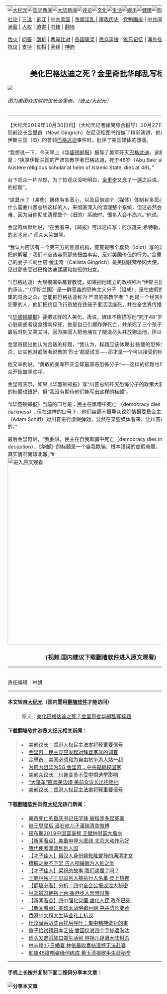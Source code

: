 <a name="1" id="1" target="_blank"></a><span id="1"></span>
<table border="0"><tr><td colspan="2" VALIGN=TOP><a href="https://github.com/mprjd2205/djy/blob/master/gb/nsc413.md#1"><img src="https://gitlab.com/szzdlab/www/raw/master/t/djy/1.jpg" title="大纪元"></a><a href="https://github.com/mprjd2205/djy/blob/master/gb/n24hr.md#1"><img src="https://gitlab.com/szzdlab/www/raw/master/t/djy/3.jpg" title="国际新闻"></a><a href="https://github.com/mprjd2205/djy/blob/master/gb/nsc413.md#1"><img src="https://gitlab.com/szzdlab/www/raw/master/t/djy/4.jpg" title="大陆新闻"></a><a href="https://github.com/mprjd2205/djy/blob/master/gb/news392.md#1"><img src="https://gitlab.com/szzdlab/www/raw/master/t/djy/5.jpg" title="评论"></a><a href="https://github.com/mprjd2205/djy/blob/master/gb/news2007.md#1"><img src="https://gitlab.com/szzdlab/www/raw/master/t/djy/6.jpg" title="文化"></a><a href="https://github.com/mprjd2205/djy/blob/master/gb/news2008.md#1"><img src="https://gitlab.com/szzdlab/www/raw/master/t/djy/7.jpg" title="生活"></a><a href="https://github.com/mprjd2205/djy/blob/master/gb/ncyule.md#1"><img src="https://gitlab.com/szzdlab/www/raw/master/t/djy/8.jpg" title="娱乐"></a><a href="https://github.com/mprjd2205/djy/blob/master/gb/nsc1002.md#1"><img src="https://gitlab.com/szzdlab/www/raw/master/t/djy/9.jpg" title="健康"><a href="https://www.youlucky.com"><img src="https://gitlab.com/szzdlab/www/raw/master/t/djy/10.jpg" title="购物"></a><a href="https://www.supportepoch.org/donation?utm_medium=epochtimes&utm_source=referral&utm_campaign=donate_button_djyhomepage"><img src="https://gitlab.com/szzdlab/www/raw/master/t/djy/12.jpg" title="捐款"></a></td></tr>
<tr><td colspan="2" VALIGN=TOP><a target="_blank" href="https://github.com/mprjd2205/djy/blob/master/gb/9p.md#1">社论</a> | <a target="_blank" href="https://github.com/mprjd2205/djy/blob/master/gb/nf5657.md#1">三退</a> | <a target="_blank" href="https://github.com/mprjd2205/djy/blob/master/gb/nf6123.md#1">诉江</a> | <a target="_blank" href="https://github.com/mprjd2205/djy/blob/master/gb/nf1176117.md#1">中共卖国</a> | <a target="_blank" href="https://github.com/mprjd2205/djy/blob/master/gb/nf5773.md#1">贪腐淫乱 | <a target="_blank" href="https://github.com/mprjd2205/djy/blob/master/gb/nf1176115.md#1">窜改历史</a> | <a target="_blank" href="https://github.com/mprjd2205/djy/blob/master/gb/nf1176107.md#1">党魁画皮</a> | <a target="_blank" href="https://github.com/mprjd2205/djy/blob/master/gb/nf1320400.md#1">中共间谍</a> | <a target="_blank" href="https://github.com/mprjd2205/djy/blob/master/gb/nf1176114.md#1">破坏传统</a> | <a target="_blank" href="https://github.com/mprjd2205/djy/blob/master/gb/nf5287.md#1">恶贯满盈</a> | <a target="_blank" href="https://github.com/mprjd2205/djy/blob/master/gb/ncid278.md#1">人权</a> | <a target="_blank" href="https://github.com/mprjd2205/djy/blob/master/gb/nf1176111.md#1">迫害</a> | <a target="_blank" href="https://github.com/mprjd2205/djy/blob/master/gb/nf1235328.md#1">书籍</a> | <a target="_blank" href="https://github.com/mprjd2205/www/blob/master/README.md?zsrh#1">翻墙</a></p><p><a target="_blank" href="https://github.com/mprjd2205/djy/blob/master/gb/nf5562.md#1">伪火</a> | <a target="_blank" href="https://github.com/mprjd2205/djy/blob/master/gb/nf4378.md#1">问答</a> | <a target="_blank" href="https://github.com/mprjd2205/djy/blob/master/gb/nf5792.md#1">剖析</a> | <a target="_blank" href="https://github.com/mprjd2205/djy/blob/master/gb/nf5735.md#1">两岸比对</a> | <a target="_blank" href="https://github.com/mprjd2205/djy/blob/master/gb/nf6119.md#1">各国褒奖</a> | <a target="_blank" href="https://github.com/mprjd2205/djy/blob/master/gb/nf6120.md#1">民众声援</a> | <a target="_blank" href="https://github.com/mprjd2205/djy/blob/master/gb/nf1188594.md#1">难忘记忆</a> | <a target="_blank" href="https://github.com/mprjd2205/djy/blob/master/gb/nf3180.md#1">海外弘传</a> | <a target="_blank" href="https://github.com/mprjd2205/djy/blob/master/gb/nf5410.md#1">万人上访</a> | <a target="_blank" href="https://github.com/mprjd2205/ntdtv/blob/master/gb/prog1530_1.md#1">和平抗议</a> | <a target="_blank" href="https://github.com/mprjd2205/djy/blob/master/gb/nf4386.md#1">支持</a> | <a target="_blank" href="https://github.com/mprjd2205/djy/blob/master/gb/nf4389.md#1">真相</a> | <a target="_blank" href="https://github.com/mprjd2205/djy/blob/master/gb/nf5790.md#1">圣缘</a> | <a target="_blank" href="https://github.com/mprjd2205/djy/blob/master/gb/nf4786.md#1">神韵</a></td></tr>
<tr><td VALIGN=TOP width="626"><h2 align=center>美化巴格达迪之死？金里奇批华邮乱写标题</h2>
<img src="http://i.epochtimes.com/assets/uploads/2014/08/1408131006221012-600x400.jpg" />
<h6>图为美国众议院前议长金里奇。（唐正/大纪元）
</h6>
<hr>
<p>【大纪元2019年10月30日讯】（大纪元记者徐简综合报导）10月27日晚，美国众议院前议长<a href="https://github.com/mprjd2205/djy/blob/master/gb/tag/%E9%87%91%E9%87%8C%E5%A5%87.md">金里奇</a>（Newt Gingrich）在尼克松图书馆做了精彩演讲，他谈到美军歼灭伊斯兰国（IS）的首领<a href="https://github.com/mprjd2205/djy/blob/master/gb/tag/%E5%B7%B4%E6%A0%BC%E8%BE%BE%E8%BF%AA.md">巴格达迪</a>事件时，批评了美国媒体的堕落。</p>
<p>“我想说一下，今天早上《<a href="https://github.com/mprjd2205/djy/blob/master/gb/tag/%E5%8D%8E%E7%9B%9B%E9%A1%BF%E9%82%AE%E6%8A%A5.md">华盛顿邮报</a>》报导了美军歼灭<a href="https://github.com/mprjd2205/djy/blob/master/gb/tag/%E5%B7%B4%E6%A0%BC%E8%BE%BE%E8%BF%AA.md">巴格达迪</a>，该报的头版标题是：“执掌伊斯兰国的严肃宗教学者巴格达迪，死于48岁（Abu Bakr al-Baghdadi, Austere religious scholar at helm of Islamic State, dies at 48)。”</p>
<p>台下观众一片哗然，为了怕观众没听明白，<a href="https://github.com/mprjd2205/djy/blob/master/gb/tag/%E9%87%91%E9%87%8C%E5%A5%87.md">金里奇</a>又念了一遍之后说，“这是个欺骗性的标题”。</p>
<p>“这显示了（某些）媒体有多恶心，以及目前这个（媒体）体制有多恶心，这是我们为什么需要川普总统这样的人，来彻底深入的清理整个系统，但这必然会引起混乱和困难，因为当你彻底清理整个（旧的）系统时，很多人会不高兴。”他说。</p>
<p>金里奇幽默地说，“在我看来，《邮报》可以这样写：阿尔道夫·希特勒，一名多灾多难的艺术家。” 观众大笑鼓掌。</p>
<p>“我认为应该有一个第三方的监督机构，查查是哪个蠢货（idiot）写的这个标题，然后把他解雇！我们不应该容忍那些扭曲事实、反对美国价值的行为。”金里奇解释说，自己的妻子卡莉丝塔·金里奇（Callista Gingrich）是美国驻梵蒂冈大使，他们夫妇曾经见过那些受过巴格达迪蹂躏和奴役的妇女。</p>
<p>“（巴格达迪）大规模屠杀基督教徒，如果把他建立的政权称为“伊斯兰国”，那是对他的承认。”“（伊斯兰国）是一群恶毒的恐怖主义分子（组成），是在虚假的宗教名义下聚集的乌合之众，怎能把巴格达迪称为‘严肃的宗教学者’？他是一个经常亲自或让随从犯罪的人，他们把约旦飞行员放在铁笼子里活活烧死，并在全世界传播死亡录像。”</p>
<p>“《<a href="https://github.com/mprjd2205/djy/blob/master/gb/tag/%E5%8D%8E%E7%9B%9B%E9%A1%BF%E9%82%AE%E6%8A%A5.md">华盛顿邮报</a>》要把这样的人美化，再说，媒体不应描写他“死于48”岁，这不是突发心脏病或者误食猪肉猝死，他是自己引爆炸弹死亡，并杀死了三个孩子，他在生命的最后时刻又哭又叫，因为美国人把他堵在了隧道尽头并放狗追他，所以他被迫自杀。”</p>
<p>金里奇提出他认为合适的标题，“我认为，标题应该体现出‘怯懦的恐怖分子绝望自杀，证实他对追随者说教的‘烈士’都是谎言—-那才是一个可以接受的标题。”</p>
<p>他又举例说，“勇敢的美军歼灭全球最邪恶恐怖分子”—-这样的标题也可以接受，观众开始鼓掌欢呼。</p>
<p>金里奇表示，如果《华盛顿邮报》写“川普总统歼灭恐怖分子的政策大获全胜”，这样的标题也很好，但“我没有期待他们能写出这样的标题”。</p>
<p>“《华盛顿邮报》当前的口号是：民主在黑暗中死亡 （democracy dies in darkness）, 但在这样的口号下，他们丝毫不报导众议院情报委员会主席希夫（Adam Schiff）对川普进行虚假弹劾，显然在某些媒体看来，让川普在黑暗中是好的。”</p>
<p>最后金里奇说，“我要说，民主在自我欺骗中死亡（democracy dies in self-deception），《<a href="https://github.com/mprjd2205/djy/blob/master/gb/tag/%E5%8D%8E%E9%82%AE.md">华邮</a>》的标题是一个自我欺骗、根本错误的虚假命题， 跟我们敌人的真实情况南辕北辙。”#<br />
<a src=""></a><a href="https://git.io/JezO0"><img width="600" src="https://gitlab.com/szzdlab/djy/raw/master/gb/300/djtsp.jpg" title="进入原文观看"  alt="进入原文观看"></a><h3 align=center>(视频.国内建议下载<a href="https://git.io/JesJV">翻墙软件</a>进入原文观看)</h3><hr><a src="https://www.youtube.com/embed/67L3eh7mNY4" width="560" b="315" frameborder="0" allowfullscreen="allowfullscreen"></a><br />
责任编辑：林妍</p>

<hr>

#### 本文转自<a href="http://www.epochtimes.com">大纪元</a>（国内需用<a href="https://git.io/JesJV">翻墙软件</a>才能访问）
> 原文：<a href="http://www.epochtimes.com/gb/19/10/30/n11622784.htm">美化巴格达迪之死？金里奇批华邮乱写标题</a>


#### 下载<a href="https://git.io/JesJV">翻墙软件</a>浏览<a href="http://www.epochtimes.com">大纪元</a>相关新闻：
> <li><a href="http://www.epochtimes.com/gb/19/9/29/n11553650.htm">美前议长：香港人权民主法案将释重要信号</a></li>
> <li><a href="http://www.epochtimes.com/gb/19/9/26/n11549231.htm">金里奇：民主党应发起对拜登家族的调查</a></li>
> <li><a href="http://www.epochtimes.com/gb/19/8/17/n11460218.htm">金里奇：美国必须和为自由抗争港人站一起</a></li>
> <li><a href="http://www.epochtimes.com/gb/19/4/3/n11160683.htm">为何力阻华为5G 金里奇：中共是极权国家</a></li>
> <li><a href="http://www.epochtimes.com/gb/18/11/5/n10830231.htm">美前众议长：川普变革不受中期选举影响</a></li>
> <li><a href="http://www.epochtimes.com/gb/18/10/26/n10811841.htm">“大篷车”直奔美边境 美前众议长出招阻挡</a></li>
> <li><a href="https://github.com/mprjd2205/djy/blob/master/gb/19/9/29/n11553650.md">美前议长：香港人权民主法案将释重要信号</a></li>

#### 下载<a href="https://git.io/JesJV">翻墙软件</a>浏览<a href="http://www.epochtimes.com">大纪元</a>热门新闻：
> <li><a href="http://www.epochtimes.com/gb/19/11/7/n11638837.htm">离奇死亡的重庆书记任学锋 被指涉多起冤案</a></li>
> <li><a href="http://www.epochtimes.com/gb/19/11/7/n11639300.htm">继王思聪后 潘石屹儿子潘瑞清空微博</a></li>
> <li><a href="http://www.epochtimes.com/gb/19/11/7/n11638748.htm">福布斯2019中国富豪榜 王健林财富大缩水</a></li>
> <li><a href="http://www.epochtimes.com/gb/19/11/7/n11639897.htm">【新闻看点】美重申停火底线 北京大动作示好</a></li>
> <li><a href="http://www.epochtimes.com/gb/19/10/11/n11582046.htm">唐代使者漂流到巨人国</a></li>
> <li><a href="http://www.epochtimes.com/gb/19/10/31/n11625562.htm">【才子佳人】借汉人身份嫁乾隆曾孙的满清才女</a></li>
> <li><a href="http://www.epochtimes.com/gb/15/4/21/n4416242.htm">糟糠之妻不下堂 古人视婚姻为人伦之本</a></li>
> <li><a href="http://www.epochtimes.com/gb/19/10/25/n11612042.htm">【才子佳人】梁祝的故事 我们读懂了吗？</a></li>
> <li><a href="http://www.epochtimes.com/gb/19/11/6/n11636669.htm">王健林独子王思聪列入被执行人名单 登上热搜</a></li>
> <li><a href="http://www.epochtimes.com/gb/19/11/6/n11636278.htm">【翻墙必看】分析：四中全会公报或泄大秘密</a></li>
> <li><a href="http://www.epochtimes.com/gb/19/11/6/n11638219.htm">林郑被习韩摆上台 香港步入黑暗时期</a></li>
> <li><a href="http://www.epochtimes.com/gb/19/11/7/n11640231.htm">【新闻看点】四中强化党国 虚化人民 改革已死</a></li>
> <li><a href="http://www.epochtimes.com/gb/19/11/6/n11638053.htm">【新闻看点】美印太战略编巨网 中共防长变脸</a></li>
> <li><a href="http://www.epochtimes.com/gb/19/11/8/n11640731.htm">香港中大科大生毕业礼上抗议</a></li>
> <li><a href="http://www.epochtimes.com/gb/19/11/6/n11638183.htm">杜汶泽舌战陈百祥后呼吁：集中精神做对的事</a></li>
> <li><a href="http://www.epochtimes.com/gb/19/11/5/n11635898.htm">章子怡试镜日本艺伎 曾因仅说四个字惨遭淘汰</a></li>
> <li><a href="http://www.epochtimes.com/gb/19/11/5/n11635562.htm">晒头发遮眼加口罩生活照 容祖儿疑遭大陆封杀</a></li>
> <li><a href="http://www.epochtimes.com/gb/19/11/7/n11639534.htm">林志玲17日婚宴 林依晨收喜帖遗憾无法赴宴</a></li>
> <li><a href="http://www.epochtimes.com/gb/19/11/5/n11635746.htm">仰望45度唱姿缘何练成 费玉清揭歌手生涯秘辛</a></li>
<hr>

#### 手机上长按并复制下面二维码分享本文章：<br><br><img src="http://d1p1.ip.zn2.us/v.php?action=qrcode&url=https://github.com/mprjd2205/djy/blob/master/gb/19/10/30/n11622784.md%231" title="分享本文章"></td><td VALIGN=TOP><a href="https://github.com/mprjd2205/djy/blob/master/gb/16/1/21/n4622075.md?dfh#1" target="_blank"><img src="https://gitlab.com/szzdlab/djy/raw/master/gb/300/wei-f1.jpg" title="中共的伪火骗局"  alt="中共的伪火骗局"></a><br><a href="https://github.com/mprjd2205/www/blob/master/README.md?dfh#9" target="_blank"><img src="https://gitlab.com/szzdlab/djy/raw/master/gb/300/yong-h.jpg" title="永恒的见证"  alt="永恒的见证"></a><br><a href="https://github.com/mprjd2205/djy/blob/master/gb/13/9/29/n3974789.md?dfh#1" target="_blank"><img src="https://gitlab.com/szzdlab/djy/raw/master/gb/300/shang-lnz.jpg" title="善良女子被中共投男牢"  alt="善良女子被中共投男牢"></a><br><a href="https://github.com/mprjd2205/djy/blob/master/gb/16/3/16/n4663449.md?dfh#1" target="_blank"><img src="https://gitlab.com/szzdlab/djy/raw/master/gb/300/huo-z3.jpg" title="警卫目击活摘器官"  alt="警卫目击活摘器官"></a><br><a href="https://github.com/mprjd2205/djy/blob/master/gb/16/8/7/n8177641.md?dfh#1" target="_blank"><img src="https://gitlab.com/szzdlab/djy/raw/master/gb/300/huo-z4.jpg" title="证人描述活摘恐怖"  alt="证人描述活摘恐怖"></a><br><a href="https://github.com/mprjd2205/djy/blob/master/gb/10/4/19/n2881569.md?dfh#1" target="_blank"><img src="https://gitlab.com/szzdlab/djy/raw/master/gb/300/huo-z1.jpg" title="揭开活摘器官黑幕"  alt="揭开活摘器官黑幕"></a><br><a href="https://github.com/mprjd2205/djy/blob/master/gb/10/11/7/n3077476.md?dfh#1" target="_blank"><img src="https://gitlab.com/szzdlab/djy/raw/master/gb/300/ma-ks.jpg" title="马克思的成魔之路"  alt="马克思的成魔之路"></a><br><a href="https://github.com/mprjd2205/djy/blob/master/gb/14/6/9/n4173977.md?dfh#1" target="_blank"><img src="https://gitlab.com/szzdlab/djy/raw/master/gb/300/chang-zs.jpg" title="藏字石 蕴天机"  alt="藏字石 蕴天机"></a><br><a href="https://github.com/mprjd2205/djy/blob/master/gb/18/5/10/n10381511.md?dfh#1" target="_blank"><img src="https://gitlab.com/szzdlab/djy/raw/master/gb/300/st1.jpg" title="关注3亿人三退"  alt="关注3亿人三退"></a><br><a href="https://github.com/mprjd2205/djy/blob/master/gb/18/3/21/n10237682.md?dfh#1" target="_blank"><img src="https://gitlab.com/szzdlab/djy/raw/master/gb/300/jie-t.jpg" title="解体中共复兴中华"  alt="解体中共复兴中华"></a><br><a href="https://github.com/mprjd2205/djy/blob/master/gb/9/2/9/n2422991.md?dfh#1" target="_blank"><img src="https://gitlab.com/szzdlab/djy/raw/master/gb/300/gao-zs.jpg" title="中共迫害良心律师"  alt="中共迫害良心律师"></a><br><a href="https://github.com/mprjd2205/djy/blob/master/gb/18/12/9/n10900044.md?dfh#1" target="_blank"><img src="https://gitlab.com/szzdlab/djy/raw/master/gb/300/sj1.jpg" title="303万人举报江泽民"  alt="303万人举报江泽民"></a><br><a href="https://github.com/mprjd2205/djy/blob/master/gb/18/8/28/n10672014.md?dfh#1" target="_blank"><img src="https://gitlab.com/szzdlab/djy/raw/master/gb/300/sj2.jpg" title="这些官员为何起诉江泽民"  alt="这些官员为何起诉江泽民"></a><br><a href="https://github.com/mprjd2205/djy/blob/master/gb/8/12/18/n2367165.md?dfh#1" target="_blank"><img src="https://gitlab.com/szzdlab/djy/raw/master/gb/300/liangan.jpg" title="海峡两岸的强烈对比"  alt="海峡两岸的强烈对比"></a><br><a href="https://github.com/mprjd2205/djy/blob/master/gb/15/5/5/n4427238.md?dfh#1" target="_blank"><img src="https://gitlab.com/szzdlab/djy/raw/master/gb/300/jia-ndzl.jpg" title="加拿大总理的贺信"  alt="加拿大总理的贺信"></a><br><a href="https://github.com/mprjd2205/djy/blob/master/gb/11/6/17/n3289382.md?dfh#1" target="_blank"><img src="https://gitlab.com/szzdlab/djy/raw/master/gb/300/xiao-wd.jpg" title="探寻真相兼听则明"  alt="探寻真相兼听则明"></a><br><a href="https://github.com/mprjd2205/djy/blob/master/gb/18/10/27/n10812623.md?dfh#1" target="_blank"><img src="https://gitlab.com/szzdlab/djy/raw/master/gb/300/yindu.jpg" title="印度媒体报道东方"  alt="印度媒体报道东方"></a><br><a href="https://github.com/mprjd2205/djy/blob/master/gb/18/6/9/n10469652.md?dfh#1" target="_blank"><img src="https://gitlab.com/szzdlab/djy/raw/master/gb/300/xie-j.jpg" title="不一样的海外校园"  alt="不一样的海外校园"></a><br><a href="https://github.com/mprjd2205/djy/blob/master/gb/7/4/5/n1669415.md?dfh#1" target="_blank"><img src="https://gitlab.com/szzdlab/djy/raw/master/gb/300/li-up.jpg" title="从大师到徒弟的传奇"  alt="从大师到徒弟的传奇"></a><br><a href="https://github.com/mprjd2205/djy/blob/master/gb/17/5/26/n9191512.md?dfh#1" target="_blank"><img src="https://gitlab.com/szzdlab/djy/raw/master/gb/300/zfl2.jpg" title="亿万人与东方一本奇书"  alt="亿万人与东方一本奇书"></a><br><a href="https://github.com/mprjd2205/djy/blob/master/gb/13/11/27/n4020290.md?dfh#1" target="_blank"><img src="https://gitlab.com/szzdlab/djy/raw/master/gb/300/zhen-h.jpg" title="大陆见不到的震撼场面"  alt="大陆见不到的震撼场面"></a><br><a href="https://github.com/mprjd2205/djy/blob/master/gb/15/7/17/n4482910.md?dfh#1" target="_blank"><img src="https://gitlab.com/szzdlab/djy/raw/master/gb/300/dalu-sk.jpg" title="人心向善 大陆当初盛况"  alt="人心向善 大陆当初盛况"></a><br><a href="https://github.com/mprjd2205/djy/blob/master/gb/9/10/15/n2689419.md?dfh#1" target="_blank"><img src="https://gitlab.com/szzdlab/djy/raw/master/gb/300/zfl1.jpg" title="追寻真理 这书讲什么"  alt="追寻真理 这书讲什么"></a><br><a href="https://github.com/mprjd2205/www/blob/master/README.md?dfh#1" target="_blank"><img src="https://gitlab.com/szzdlab/djy/raw/master/gb/300/fq1.jpg" title="下载免费翻墙软件"  alt="下载免费翻墙软件"></a><br></td></tr></table>
